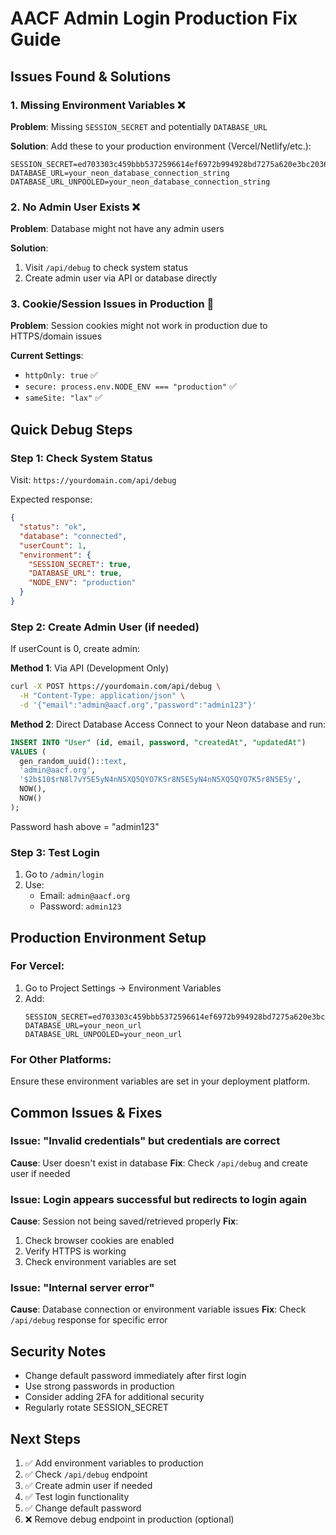 # AACF Admin Login Production Fix Guide

## Issues Found & Solutions

### 1. Missing Environment Variables ❌

**Problem**: Missing `SESSION_SECRET` and potentially `DATABASE_URL`

**Solution**:
Add these to your production environment (Vercel/Netlify/etc.):

```
SESSION_SECRET=ed703303c459bbb5372596614ef6972b994928bd7275a620e3bc2036a55e4f0a
DATABASE_URL=your_neon_database_connection_string
DATABASE_URL_UNPOOLED=your_neon_database_connection_string
```

### 2. No Admin User Exists ❌

**Problem**: Database might not have any admin users

**Solution**:

1. Visit `/api/debug` to check system status
2. Create admin user via API or database directly

### 3. Cookie/Session Issues in Production 🍪

**Problem**: Session cookies might not work in production due to HTTPS/domain issues

**Current Settings**:

- `httpOnly: true` ✅
- `secure: process.env.NODE_ENV === "production"` ✅
- `sameSite: "lax"` ✅

## Quick Debug Steps

### Step 1: Check System Status

Visit: `https://yourdomain.com/api/debug`

Expected response:

```json
{
  "status": "ok",
  "database": "connected",
  "userCount": 1,
  "environment": {
    "SESSION_SECRET": true,
    "DATABASE_URL": true,
    "NODE_ENV": "production"
  }
}
```

### Step 2: Create Admin User (if needed)

If userCount is 0, create admin:

**Method 1**: Via API (Development Only)

```bash
curl -X POST https://yourdomain.com/api/debug \
  -H "Content-Type: application/json" \
  -d '{"email":"admin@aacf.org","password":"admin123"}'
```

**Method 2**: Direct Database Access
Connect to your Neon database and run:

```sql
INSERT INTO "User" (id, email, password, "createdAt", "updatedAt")
VALUES (
  gen_random_uuid()::text,
  'admin@aacf.org',
  '$2b$10$rN8l7vY5E5yN4nN5XQ5QYO7K5r8N5E5yN4nN5XQ5QYO7K5r8N5E5y',
  NOW(),
  NOW()
);
```

Password hash above = "admin123"

### Step 3: Test Login

1. Go to `/admin/login`
2. Use:
   - Email: `admin@aacf.org`
   - Password: `admin123`

## Production Environment Setup

### For Vercel:

1. Go to Project Settings → Environment Variables
2. Add:
   ```
   SESSION_SECRET=ed703303c459bbb5372596614ef6972b994928bd7275a620e3bc2036a55e4f0a
   DATABASE_URL=your_neon_url
   DATABASE_URL_UNPOOLED=your_neon_url
   ```

### For Other Platforms:

Ensure these environment variables are set in your deployment platform.

## Common Issues & Fixes

### Issue: "Invalid credentials" but credentials are correct

**Cause**: User doesn't exist in database
**Fix**: Check `/api/debug` and create user if needed

### Issue: Login appears successful but redirects to login again

**Cause**: Session not being saved/retrieved properly
**Fix**:

1. Check browser cookies are enabled
2. Verify HTTPS is working
3. Check environment variables are set

### Issue: "Internal server error"

**Cause**: Database connection or environment variable issues
**Fix**: Check `/api/debug` response for specific error

## Security Notes

- Change default password immediately after first login
- Use strong passwords in production
- Consider adding 2FA for additional security
- Regularly rotate SESSION_SECRET

## Next Steps

1. ✅ Add environment variables to production
2. ✅ Check `/api/debug` endpoint
3. ✅ Create admin user if needed
4. ✅ Test login functionality
5. ✅ Change default password
6. ❌ Remove debug endpoint in production (optional)
